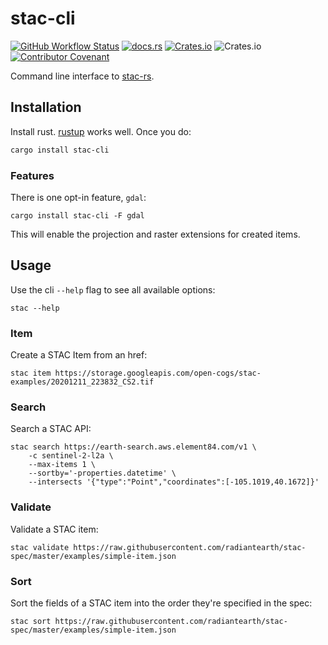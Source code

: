 # stac-cli

[![GitHub Workflow Status](https://img.shields.io/github/actions/workflow/status/stac-utils/stac-rs/ci.yml?branch=main&style=for-the-badge)](https://github.com/stac-utils/stac-rs/actions/workflows/ci.yml)
[![docs.rs](https://img.shields.io/docsrs/stac-cli?style=for-the-badge)](https://docs.rs/stac-cli/latest/stac_cli/)
[![Crates.io](https://img.shields.io/crates/v/stac-cli?style=for-the-badge)](https://crates.io/crates/stac-cli)
![Crates.io](https://img.shields.io/crates/l/stac-cli?style=for-the-badge)
[![Contributor Covenant](https://img.shields.io/badge/Contributor%20Covenant-2.1-4baaaa.svg?style=for-the-badge)](./CODE_OF_CONDUCT)

Command line interface to [stac-rs](https://github.com/stac-utils/stac-rs).

## Installation

Install rust.
[rustup](https://rustup.rs/) works well.
Once you do:

```sh
cargo install stac-cli
```

### Features

There is one opt-in feature, `gdal`:

```shell
cargo install stac-cli -F gdal
```

This will enable the projection and raster extensions for created items.

## Usage

Use the cli `--help` flag to see all available options:

```shell
stac --help
```

### Item

Create a STAC Item from an href:

```shell
stac item https://storage.googleapis.com/open-cogs/stac-examples/20201211_223832_CS2.tif
```

### Search

Search a STAC API:

```shell
stac search https://earth-search.aws.element84.com/v1 \
    -c sentinel-2-l2a \
    --max-items 1 \
    --sortby='-properties.datetime' \
    --intersects '{"type":"Point","coordinates":[-105.1019,40.1672]}'
```

### Validate

Validate a STAC item:

```shell
stac validate https://raw.githubusercontent.com/radiantearth/stac-spec/master/examples/simple-item.json
```

### Sort

Sort the fields of a STAC item into the order they're specified in the spec:

```shell
stac sort https://raw.githubusercontent.com/radiantearth/stac-spec/master/examples/simple-item.json
```
